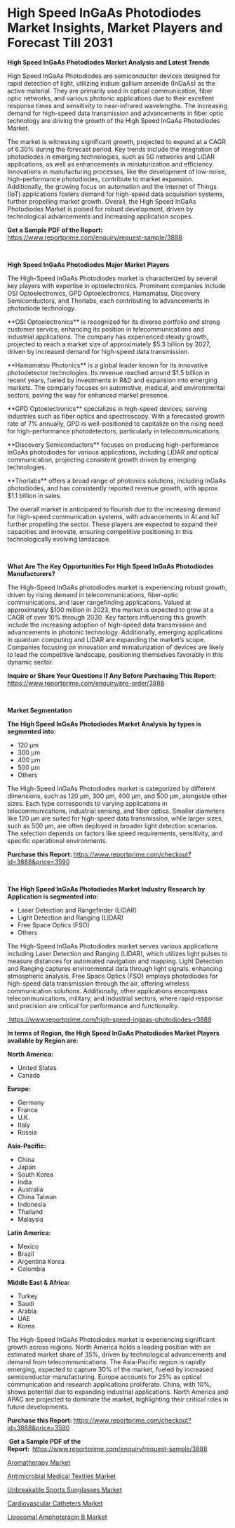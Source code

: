 <p><h1>High Speed InGaAs Photodiodes Market Insights, Market Players and Forecast Till 2031</h1></p><p><strong>High Speed InGaAs Photodiodes Market Analysis and Latest Trends</strong></p>
<p><p>High Speed InGaAs Photodiodes are semiconductor devices designed for rapid detection of light, utilizing indium gallium arsenide (InGaAs) as the active material. They are primarily used in optical communication, fiber optic networks, and various photonic applications due to their excellent response times and sensitivity to near-infrared wavelengths. The increasing demand for high-speed data transmission and advancements in fiber optic technology are driving the growth of the High Speed InGaAs Photodiodes Market.</p><p>The market is witnessing significant growth, projected to expand at a CAGR of 6.30% during the forecast period. Key trends include the integration of photodiodes in emerging technologies, such as 5G networks and LiDAR applications, as well as enhancements in miniaturization and efficiency. Innovations in manufacturing processes, like the development of low-noise, high-performance photodiodes, contribute to market expansion. Additionally, the growing focus on automation and the Internet of Things (IoT) applications fosters demand for high-speed data acquisition systems, further propelling market growth. Overall, the High Speed InGaAs Photodiodes Market is poised for robust development, driven by technological advancements and increasing application scopes.</p></p>
<p><strong>Get a Sample PDF of the Report:&nbsp;</strong> <a href="https://www.reportprime.com/enquiry/request-sample/3888">https://www.reportprime.com/enquiry/request-sample/3888</a></p>
<p>&nbsp;</p>
<p><strong>High Speed InGaAs Photodiodes Major Market Players</strong></p>
<p><p>The High-Speed InGaAs Photodiodes market is characterized by several key players with expertise in optoelectronics. Prominent companies include OSI Optoelectronics, GPD Optoelectronics, Hamamatsu, Discovery Semiconductors, and Thorlabs, each contributing to advancements in photodiode technology.</p><p>**OSI Optoelectronics** is recognized for its diverse portfolio and strong customer service, enhancing its position in telecommunications and industrial applications. The company has experienced steady growth, projected to reach a market size of approximately $5.3 billion by 2027, driven by increased demand for high-speed data transmission.</p><p>**Hamamatsu Photonics** is a global leader known for its innovative photodetector technologies. Its revenue reached around $1.5 billion in recent years, fueled by investments in R&D and expansion into emerging markets. The company focuses on automotive, medical, and environmental sectors, paving the way for enhanced market presence.</p><p>**GPD Optoelectronics** specializes in high-speed devices, serving industries such as fiber optics and spectroscopy. With a forecasted growth rate of 7% annually, GPD is well-positioned to capitalize on the rising need for high-performance photodetectors, particularly in telecommunications.</p><p>**Discovery Semiconductors** focuses on producing high-performance InGaAs photodiodes for various applications, including LIDAR and optical communication, projecting consistent growth driven by emerging technologies. </p><p>**Thorlabs** offers a broad range of photonics solutions, including InGaAs photodiodes, and has consistently reported revenue growth, with approx $1.1 billion in sales. </p><p>The overall market is anticipated to flourish due to the increasing demand for high-speed communication systems, with advancements in AI and IoT further propelling the sector. These players are expected to expand their capacities and innovate, ensuring competitive positioning in this technologically evolving landscape.</p></p>
<p>&nbsp;</p>
<p><strong>What Are The Key Opportunities For High Speed InGaAs Photodiodes Manufacturers?</strong></p>
<p><p>The High-Speed InGaAs photodiodes market is experiencing robust growth, driven by rising demand in telecommunications, fiber-optic communications, and laser rangefinding applications. Valued at approximately $100 million in 2023, the market is expected to grow at a CAGR of over 10% through 2030. Key factors influencing this growth include the increasing adoption of high-speed data transmission and advancements in photonic technology. Additionally, emerging applications in quantum computing and LiDAR are expanding the market’s scope. Companies focusing on innovation and miniaturization of devices are likely to lead the competitive landscape, positioning themselves favorably in this dynamic sector.</p></p>
<p><strong>Inquire or Share Your Questions If Any Before Purchasing This Report:</strong> <a href="https://www.reportprime.com/enquiry/pre-order/3888">https://www.reportprime.com/enquiry/pre-order/3888</a></p>
<p>&nbsp;</p>
<p><strong>Market Segmentation</strong></p>
<p><strong>The High Speed InGaAs Photodiodes Market Analysis by types is segmented into:</strong></p>
<p><ul><li>120 µm</li><li>300 µm</li><li>400 µm</li><li>500 µm</li><li>Others</li></ul></p>
<p><p>The High-Speed InGaAs Photodiodes market is categorized by different dimensions, such as 120 µm, 300 µm, 400 µm, and 500 µm, alongside other sizes. Each type corresponds to varying applications in telecommunications, industrial sensing, and fiber optics. Smaller diameters like 120 µm are suited for high-speed data transmission, while larger sizes, such as 500 µm, are often deployed in broader light detection scenarios. The selection depends on factors like speed requirements, sensitivity, and specific operational environments.</p></p>
<p><strong>Purchase this Report:&nbsp;</strong><a href="https://www.reportprime.com/checkout?id=3888&price=3590">https://www.reportprime.com/checkout?id=3888&price=3590</a></p>
<p>&nbsp;</p>
<p><strong>The High Speed InGaAs Photodiodes Market Industry Research by Application is segmented into:</strong></p>
<p><ul><li>Laser Detection and Rangefinder (LIDAR)</li><li>Light Detection and Ranging (LIDAR)</li><li>Free Space Optics (FSO)</li><li>Others</li></ul></p>
<p><p>The High-Speed InGaAs Photodiodes market serves various applications including Laser Detection and Ranging (LIDAR), which utilizes light pulses to measure distances for automated navigation and mapping. Light Detection and Ranging captures environmental data through light signals, enhancing atmospheric analysis. Free Space Optics (FSO) employs photodiodes for high-speed data transmission through the air, offering wireless communication solutions. Additionally, other applications encompass telecommunications, military, and industrial sectors, where rapid response and precision are critical for performance and functionality.</p></p>
<p><a href="https://www.reportprime.com/high-speed-ingaas-photodiodes-r3888">&nbsp;https://www.reportprime.com/high-speed-ingaas-photodiodes-r3888</a></p>
<p><strong>In terms of Region, the High Speed InGaAs Photodiodes Market Players available by Region are:</strong></p>
<p>
    <p> <strong> North America: </strong>
        <ul>
            <li>United States</li>
            <li>Canada</li>
        </ul>
        </p> 
    <p> <strong> Europe: </strong>
        <ul>
            <li>Germany</li>
            <li>France</li>
            <li>U.K.</li>
            <li>Italy</li>
            <li>Russia</li>
        </ul>
        </p> 
    <p> <strong> Asia-Pacific: </strong>
        <ul>
            <li>China</li>
            <li>Japan</li>
            <li>South Korea</li>
            <li>India</li>
            <li>Australia</li>
            <li>China Taiwan</li>
            <li>Indonesia</li>
            <li>Thailand</li>
            <li>Malaysia</li>
        </ul>
        </p> 
    <p> <strong> Latin America: </strong>
        <ul>
            <li>Mexico</li>
            <li>Brazil</li>
            <li>Argentina Korea</li>
            <li>Colombia</li>
        </ul>
        </p> 
    <p> <strong> Middle East & Africa: </strong>
        <ul>
            <li>Turkey</li>
            <li>Saudi</li>
            <li>Arabia</li>
            <li>UAE</li>
            <li>Korea</li>
        </ul>
    </p>
    </p>
<p><p>The High-Speed InGaAs Photodiodes market is experiencing significant growth across regions. North America holds a leading position with an estimated market share of 35%, driven by technological advancements and demand from telecommunications. The Asia-Pacific region is rapidly emerging, expected to capture 30% of the market, fueled by increased semiconductor manufacturing. Europe accounts for 25% as optical communication and research applications proliferate. China, with 10%, shows potential due to expanding industrial applications. North America and APAC are projected to dominate the market, highlighting their critical roles in future developments.</p></p>
<p><strong>Purchase this Report: </strong><a href="https://www.reportprime.com/checkout?id=3888&price=3590">https://www.reportprime.com/checkout?id=3888&price=3590</a></p>
<p>&nbsp;<strong>Get a Sample PDF of the Report:&nbsp;&nbsp;</strong><a href="https://www.reportprime.com/enquiry/request-sample/3888">https://www.reportprime.com/enquiry/request-sample/3888</a></p>
<p><strong></strong></p>
<p><p><a href="https://www.linkedin.com/pulse/aromatherapy-market-trends-analysis-opportunities-omube?trackingId=UnfcQvTUSRK%2BHO1Io8yDjg%3D%3D">Aromatherapy Market</a></p><p><a href="https://www.linkedin.com/pulse/pioneering-growth-analyzing-global-antimicrobial-medical-rmuje?trackingId=dlGgyWq6QcqemDS%2F2juMdw%3D%3D">Antimicrobial Medical Textiles Market</a></p><p><a href="https://issuu.com/reportprime-2/docs/unbreakable-sports-sunglasses-marke_c234a10a107175">Unbreakable Sports Sunglasses Market</a></p><p><a href="https://www.linkedin.com/pulse/cardiovascular-catheters-market-overview-global-trends-future-wnr6e?trackingId=Z70f%2B7edSgmUB019O10onQ%3D%3D">Cardiovascular Catheters Market</a></p><p><a href="https://issuu.com/reportprime-2/docs/liposomal-amphoteracin-b-market-siz_b510b738c789db">Liposomal Amphoteracin B Market</a></p></p>